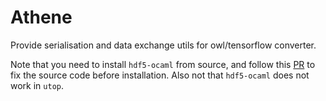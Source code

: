 # Athene
Provide serialisation and data exchange utils for owl/tensorflow converter.

Note that you need to install `hdf5-ocaml` from source, and follow this [PR](https://github.com/vbrankov/hdf5-ocaml/pull/16) to fix the source code before installation.
Also not that `hdf5-ocaml` does not work in `utop`.
